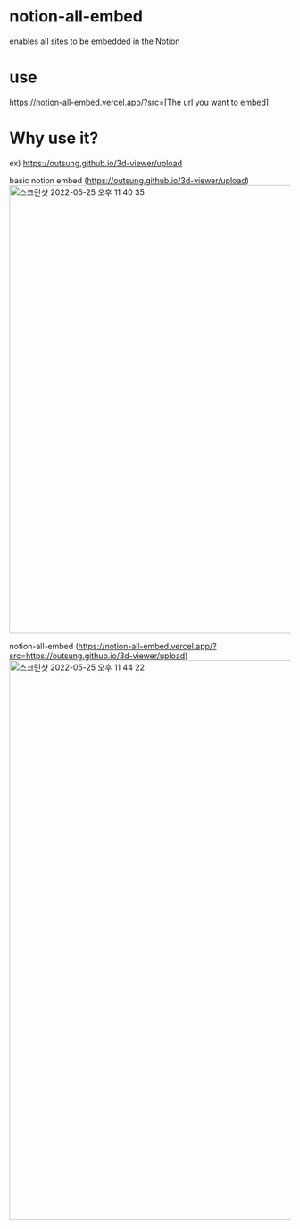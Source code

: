 # notion-all-embed

enables all sites to be embedded in the Notion

# use

ht<span>tps</span>://notion-all-embed.vercel.app/?src=[The url you want to embed]


# Why use it?
ex) https://outsung.github.io/3d-viewer/upload

basic notion embed (https://outsung.github.io/3d-viewer/upload)
<img width="802" alt="스크린샷 2022-05-25 오후 11 40 35" src="https://user-images.githubusercontent.com/40460655/170289595-2d668c9b-4df5-4632-94e3-16f488a5a18a.png">

notion-all-embed (https://notion-all-embed.vercel.app/?src=https://outsung.github.io/3d-viewer/upload)
<img width="1001" alt="스크린샷 2022-05-25 오후 11 44 22" src="https://user-images.githubusercontent.com/40460655/170290041-8c91d7bf-2189-4cec-864a-f04df09d5d9d.png">

